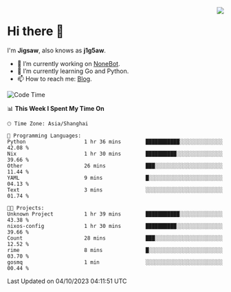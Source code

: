 <a href="#">
  <img align="right" src="https://github-readme-stats.vercel.app/api?username=j1g5awi&count_private=true&show_icons=true&title_color=80070B&text_color=B3B3B3&bg_color=212121&icon_color=80070B" />
</a>

# Hi there 👋

I'm **Jigsaw**, also knows as **j1g5aw**.

- 🔭 I’m currently working on [NoneBot](https://github.com/nonebot).
- 🌱 I’m currently learning Go and Python.
- 📫 How to reach me: [Blog](https://blog.maddestroyer.xyz/).

<!--START_SECTION:waka-->
![Code Time](http://img.shields.io/badge/Code%20Time-1%2C259%20hrs%2043%20mins-blue)

📊 **This Week I Spent My Time On** 

```text
🕑︎ Time Zone: Asia/Shanghai

💬 Programming Languages: 
Python                   1 hr 36 mins        ███████████░░░░░░░░░░░░░░   42.08 % 
Nix                      1 hr 30 mins        ██████████░░░░░░░░░░░░░░░   39.66 % 
Other                    26 mins             ███░░░░░░░░░░░░░░░░░░░░░░   11.44 % 
YAML                     9 mins              █░░░░░░░░░░░░░░░░░░░░░░░░   04.13 % 
Text                     3 mins              ░░░░░░░░░░░░░░░░░░░░░░░░░   01.74 % 

🐱‍💻 Projects: 
Unknown Project          1 hr 39 mins        ███████████░░░░░░░░░░░░░░   43.38 % 
nixos-config             1 hr 30 mins        ██████████░░░░░░░░░░░░░░░   39.66 % 
Count                    28 mins             ███░░░░░░░░░░░░░░░░░░░░░░   12.52 % 
rime                     8 mins              █░░░░░░░░░░░░░░░░░░░░░░░░   03.70 % 
gosmq                    1 min               ░░░░░░░░░░░░░░░░░░░░░░░░░   00.44 % 
```


 Last Updated on 04/10/2023 04:11:51 UTC
<!--END_SECTION:waka-->
